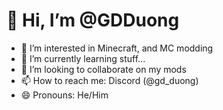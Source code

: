 # 👋 Hi, I’m @GDDuong
- 👀 I’m interested in Minecraft, and MC modding
- 🌱 I’m currently learning stuff...
- 💞️ I’m looking to collaborate on my mods
- 📫 How to reach me: Discord (@gd_duong)
- 😄 Pronouns: He/Him

<!---
GDDuong/GDDuong is a ✨ special ✨ repository because its `README.md` (this file) appears on your GitHub profile.
You can click the Preview link to take a look at your changes.
--->
